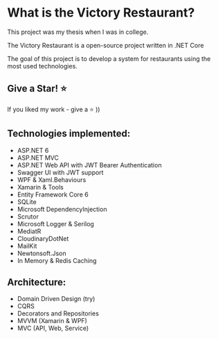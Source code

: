 What is the Victory Restaurant?
=====================
This project was my thesis when I was in college.

The Victory Restaurant is a open-source project written in .NET Core

The goal of this project is to develop a system for restaurants using
the most used technologies.

## Give a Star! :star:
If you liked my work - give a :star: ))

## Technologies implemented:

- ASP.NET 6
 - ASP.NET MVC
 - ASP.NET Web API with JWT Bearer Authentication
- Swagger UI with JWT support
- WPF & Xaml.Behaviours
- Xamarin & Tools
- Entity Framework Core 6
- SQLite
- Microsoft DependencyInjection
- Scrutor
- Microsoft Logger & Serilog
- MediatR
- CloudinaryDotNet
- MailKit
- Newtonsoft.Json
- In Memory & Redis Caching

## Architecture:

- Domain Driven Design (try)
- CQRS
- Decorators and Repositories
- MVVM (Xamarin & WPF)
- MVC (API, Web, Service)